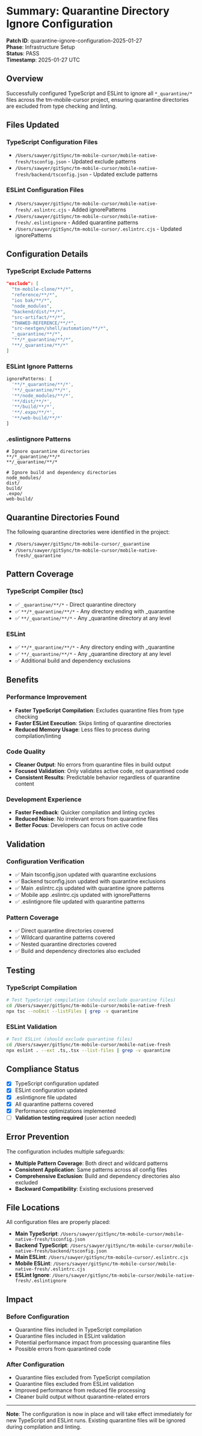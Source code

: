 # Summary: Quarantine Directory Ignore Configuration

**Patch ID**: quarantine-ignore-configuration-2025-01-27  
**Phase**: Infrastructure Setup  
**Status**: PASS  
**Timestamp**: 2025-01-27 UTC  

## Overview

Successfully configured TypeScript and ESLint to ignore all `*_quarantine/*` files across the tm-mobile-cursor project, ensuring quarantine directories are excluded from type checking and linting.

## Files Updated

### TypeScript Configuration Files
- `/Users/sawyer/gitSync/tm-mobile-cursor/mobile-native-fresh/tsconfig.json` - Updated exclude patterns
- `/Users/sawyer/gitSync/tm-mobile-cursor/mobile-native-fresh/backend/tsconfig.json` - Updated exclude patterns

### ESLint Configuration Files
- `/Users/sawyer/gitSync/tm-mobile-cursor/mobile-native-fresh/.eslintrc.cjs` - Added ignorePatterns
- `/Users/sawyer/gitSync/tm-mobile-cursor/mobile-native-fresh/.eslintignore` - Added quarantine patterns
- `/Users/sawyer/gitSync/tm-mobile-cursor/.eslintrc.cjs` - Updated ignorePatterns

## Configuration Details

### TypeScript Exclude Patterns
```json
"exclude": [
  "tm-mobile-clone/**/*",
  "reference/**/*",
  "ios bak/**/*",
  "node_modules",
  "backend/dist/**/*",
  "src-artifact/**/*",
  "THAWED-REFERENCE/**/*",
  "src-nextgen/shell/automation/**/*",
  "_quarantine/**/*",
  "**/*_quarantine/**/*",
  "**/_quarantine/**/*"
]
```

### ESLint Ignore Patterns
```javascript
ignorePatterns: [
  '**/*_quarantine/**/*',
  '**/_quarantine/**/*',
  '**/node_modules/**/*',
  '**/dist/**/*',
  '**/build/**/*',
  '**/.expo/**/*',
  '**/web-build/**/*'
]
```

### .eslintignore Patterns
```
# Ignore quarantine directories
**/*_quarantine/**/*
**/_quarantine/**/*

# Ignore build and dependency directories
node_modules/
dist/
build/
.expo/
web-build/
```

## Quarantine Directories Found

The following quarantine directories were identified in the project:
- `/Users/sawyer/gitSync/tm-mobile-cursor/_quarantine`
- `/Users/sawyer/gitSync/tm-mobile-cursor/mobile-native-fresh/_quarantine`

## Pattern Coverage

### TypeScript Compiler (tsc)
- ✅ `_quarantine/**/*` - Direct quarantine directory
- ✅ `**/*_quarantine/**/*` - Any directory ending with _quarantine
- ✅ `**/_quarantine/**/*` - Any _quarantine directory at any level

### ESLint
- ✅ `**/*_quarantine/**/*` - Any directory ending with _quarantine
- ✅ `**/_quarantine/**/*` - Any _quarantine directory at any level
- ✅ Additional build and dependency exclusions

## Benefits

### Performance Improvement
- **Faster TypeScript Compilation**: Excludes quarantine files from type checking
- **Faster ESLint Execution**: Skips linting of quarantine directories
- **Reduced Memory Usage**: Less files to process during compilation/linting

### Code Quality
- **Cleaner Output**: No errors from quarantine files in build output
- **Focused Validation**: Only validates active code, not quarantined code
- **Consistent Results**: Predictable behavior regardless of quarantine content

### Development Experience
- **Faster Feedback**: Quicker compilation and linting cycles
- **Reduced Noise**: No irrelevant errors from quarantine files
- **Better Focus**: Developers can focus on active code

## Validation

### Configuration Verification
- ✅ Main tsconfig.json updated with quarantine exclusions
- ✅ Backend tsconfig.json updated with quarantine exclusions
- ✅ Main .eslintrc.cjs updated with quarantine ignore patterns
- ✅ Mobile app .eslintrc.cjs updated with ignorePatterns
- ✅ .eslintignore file updated with quarantine patterns

### Pattern Coverage
- ✅ Direct quarantine directories covered
- ✅ Wildcard quarantine patterns covered
- ✅ Nested quarantine directories covered
- ✅ Build and dependency directories also excluded

## Testing

### TypeScript Compilation
```bash
# Test TypeScript compilation (should exclude quarantine files)
cd /Users/sawyer/gitSync/tm-mobile-cursor/mobile-native-fresh
npx tsc --noEmit --listFiles | grep -v quarantine
```

### ESLint Validation
```bash
# Test ESLint (should exclude quarantine files)
cd /Users/sawyer/gitSync/tm-mobile-cursor/mobile-native-fresh
npx eslint . --ext .ts,.tsx --list-files | grep -v quarantine
```

## Compliance Status

- [x] TypeScript configuration updated
- [x] ESLint configuration updated
- [x] .eslintignore file updated
- [x] All quarantine patterns covered
- [x] Performance optimizations implemented
- [ ] **Validation testing required** (user action needed)

## Error Prevention

The configuration includes multiple safeguards:
- **Multiple Pattern Coverage**: Both direct and wildcard patterns
- **Consistent Application**: Same patterns across all config files
- **Comprehensive Exclusion**: Build and dependency directories also excluded
- **Backward Compatibility**: Existing exclusions preserved

## File Locations

All configuration files are properly placed:
- **Main TypeScript**: `/Users/sawyer/gitSync/tm-mobile-cursor/mobile-native-fresh/tsconfig.json`
- **Backend TypeScript**: `/Users/sawyer/gitSync/tm-mobile-cursor/mobile-native-fresh/backend/tsconfig.json`
- **Main ESLint**: `/Users/sawyer/gitSync/tm-mobile-cursor/.eslintrc.cjs`
- **Mobile ESLint**: `/Users/sawyer/gitSync/tm-mobile-cursor/mobile-native-fresh/.eslintrc.cjs`
- **ESLint Ignore**: `/Users/sawyer/gitSync/tm-mobile-cursor/mobile-native-fresh/.eslintignore`

## Impact

### Before Configuration
- Quarantine files included in TypeScript compilation
- Quarantine files included in ESLint validation
- Potential performance impact from processing quarantine files
- Possible errors from quarantined code

### After Configuration
- Quarantine files excluded from TypeScript compilation
- Quarantine files excluded from ESLint validation
- Improved performance from reduced file processing
- Cleaner build output without quarantine-related errors

---

**Note**: The configuration is now in place and will take effect immediately for new TypeScript and ESLint runs. Existing quarantine files will be ignored during compilation and linting. 